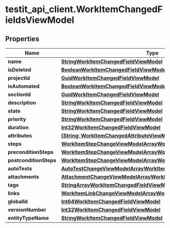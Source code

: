 # testit_api_client.WorkItemChangedFieldsViewModel

## Properties

Name | Type | Description | Notes
------------ | ------------- | ------------- | -------------
**name** | [**StringWorkItemChangedFieldViewModel**](StringWorkItemChangedFieldViewModel.md) |  | [optional] 
**isDeleted** | [**BooleanWorkItemChangedFieldViewModel**](BooleanWorkItemChangedFieldViewModel.md) |  | [optional] 
**projectId** | [**GuidWorkItemChangedFieldViewModel**](GuidWorkItemChangedFieldViewModel.md) |  | [optional] 
**isAutomated** | [**BooleanWorkItemChangedFieldViewModel**](BooleanWorkItemChangedFieldViewModel.md) |  | [optional] 
**sectionId** | [**GuidWorkItemChangedFieldViewModel**](GuidWorkItemChangedFieldViewModel.md) |  | [optional] 
**description** | [**StringWorkItemChangedFieldViewModel**](StringWorkItemChangedFieldViewModel.md) |  | [optional] 
**state** | [**StringWorkItemChangedFieldViewModel**](StringWorkItemChangedFieldViewModel.md) |  | [optional] 
**priority** | [**StringWorkItemChangedFieldViewModel**](StringWorkItemChangedFieldViewModel.md) |  | [optional] 
**duration** | [**Int32WorkItemChangedFieldViewModel**](Int32WorkItemChangedFieldViewModel.md) |  | [optional] 
**attributes** | [**{String: WorkItemChangedAttributeViewModel}**](WorkItemChangedAttributeViewModel.md) |  | [optional] 
**steps** | [**WorkItemStepChangeViewModelArrayWorkItemChangedFieldViewModel**](WorkItemStepChangeViewModelArrayWorkItemChangedFieldViewModel.md) |  | [optional] 
**preconditionSteps** | [**WorkItemStepChangeViewModelArrayWorkItemChangedFieldViewModel**](WorkItemStepChangeViewModelArrayWorkItemChangedFieldViewModel.md) |  | [optional] 
**postconditionSteps** | [**WorkItemStepChangeViewModelArrayWorkItemChangedFieldViewModel**](WorkItemStepChangeViewModelArrayWorkItemChangedFieldViewModel.md) |  | [optional] 
**autoTests** | [**AutoTestChangeViewModelArrayWorkItemChangedFieldViewModel**](AutoTestChangeViewModelArrayWorkItemChangedFieldViewModel.md) |  | [optional] 
**attachments** | [**AttachmentChangeViewModelArrayWorkItemChangedFieldViewModel**](AttachmentChangeViewModelArrayWorkItemChangedFieldViewModel.md) |  | [optional] 
**tags** | [**StringArrayWorkItemChangedFieldViewModel**](StringArrayWorkItemChangedFieldViewModel.md) |  | [optional] 
**links** | [**WorkItemLinkChangeViewModelArrayWorkItemChangedFieldViewModel**](WorkItemLinkChangeViewModelArrayWorkItemChangedFieldViewModel.md) |  | [optional] 
**globalId** | [**Int64WorkItemChangedFieldViewModel**](Int64WorkItemChangedFieldViewModel.md) |  | [optional] 
**versionNumber** | [**Int32WorkItemChangedFieldViewModel**](Int32WorkItemChangedFieldViewModel.md) |  | [optional] 
**entityTypeName** | [**StringWorkItemChangedFieldViewModel**](StringWorkItemChangedFieldViewModel.md) |  | [optional] 


